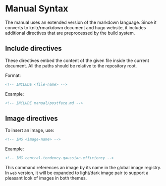 # Manual Syntax

The manual uses an extended version of the markdown language.
Since it converts to knitr/rmarkdown document and hugo website,
  it includes additional directives that are preprocessed by the build system.

## Include directives

These directives embed the content of the given file inside the current document.
All the paths should be relative to the repository root.

Format:

```html
<!-- INCLUDE <file-name> -->
```

Example:

```html
<!-- INCLUDE manual/postface.md -->
```

## Image directives

To insert an image, use:

```html
<!-- IMG <image-name> -->
```

Example:

```html
<!-- IMG central-tendency-gaussian-efficiency -->
```

This command references an image by its name in the global image registry.
In `web` version, it will be expanded to light/dark image pair to support a pleasant look of images in both themes.